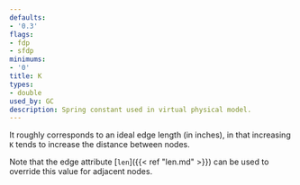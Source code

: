 ```yaml
---
defaults:
- '0.3'
flags:
- fdp
- sfdp
minimums:
- '0'
title: K
types:
- double
used_by: GC
description: Spring constant used in virtual physical model.
---
```

It roughly corresponds to an ideal edge length (in inches), in that increasing `K` tends to
increase the distance between nodes.

Note that the edge attribute [`len`]({{< ref "len.md" >}}) can be used to
override this value for adjacent nodes.
